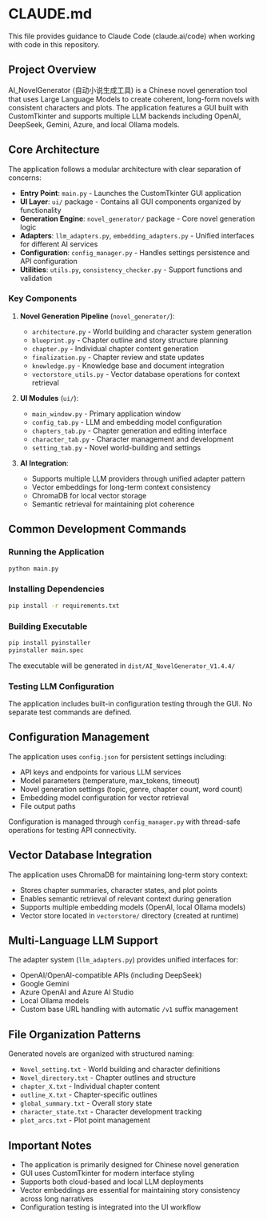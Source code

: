 # CLAUDE.md

This file provides guidance to Claude Code (claude.ai/code) when working with code in this repository.

## Project Overview

AI_NovelGenerator (自动小说生成工具) is a Chinese novel generation tool that uses Large Language Models to create coherent, long-form novels with consistent characters and plots. The application features a GUI built with CustomTkinter and supports multiple LLM backends including OpenAI, DeepSeek, Gemini, Azure, and local Ollama models.

## Core Architecture

The application follows a modular architecture with clear separation of concerns:

- **Entry Point**: `main.py` - Launches the CustomTkinter GUI application
- **UI Layer**: `ui/` package - Contains all GUI components organized by functionality
- **Generation Engine**: `novel_generator/` package - Core novel generation logic
- **Adapters**: `llm_adapters.py`, `embedding_adapters.py` - Unified interfaces for different AI services
- **Configuration**: `config_manager.py` - Handles settings persistence and API configuration
- **Utilities**: `utils.py`, `consistency_checker.py` - Support functions and validation

### Key Components

1. **Novel Generation Pipeline** (`novel_generator/`):
   - `architecture.py` - World building and character system generation
   - `blueprint.py` - Chapter outline and story structure planning
   - `chapter.py` - Individual chapter content generation
   - `finalization.py` - Chapter review and state updates
   - `knowledge.py` - Knowledge base and document integration
   - `vectorstore_utils.py` - Vector database operations for context retrieval

2. **UI Modules** (`ui/`):
   - `main_window.py` - Primary application window
   - `config_tab.py` - LLM and embedding model configuration
   - `chapters_tab.py` - Chapter generation and editing interface
   - `character_tab.py` - Character management and development
   - `setting_tab.py` - Novel world-building and settings

3. **AI Integration**:
   - Supports multiple LLM providers through unified adapter pattern
   - Vector embeddings for long-term context consistency
   - ChromaDB for local vector storage
   - Semantic retrieval for maintaining plot coherence

## Common Development Commands

### Running the Application
```bash
python main.py
```

### Installing Dependencies
```bash
pip install -r requirements.txt
```

### Building Executable
```bash
pip install pyinstaller
pyinstaller main.spec
```
The executable will be generated in `dist/AI_NovelGenerator_V1.4.4/`

### Testing LLM Configuration
The application includes built-in configuration testing through the GUI. No separate test commands are defined.

## Configuration Management

The application uses `config.json` for persistent settings including:
- API keys and endpoints for various LLM services
- Model parameters (temperature, max_tokens, timeout)
- Novel generation settings (topic, genre, chapter count, word count)
- Embedding model configuration for vector retrieval
- File output paths

Configuration is managed through `config_manager.py` with thread-safe operations for testing API connectivity.

## Vector Database Integration

The application uses ChromaDB for maintaining long-term story context:
- Stores chapter summaries, character states, and plot points
- Enables semantic retrieval of relevant context during generation
- Supports multiple embedding models (OpenAI, local Ollama models)
- Vector store located in `vectorstore/` directory (created at runtime)

## Multi-Language LLM Support

The adapter system (`llm_adapters.py`) provides unified interfaces for:
- OpenAI/OpenAI-compatible APIs (including DeepSeek)
- Google Gemini
- Azure OpenAI and Azure AI Studio
- Local Ollama models
- Custom base URL handling with automatic `/v1` suffix management

## File Organization Patterns

Generated novels are organized with structured naming:
- `Novel_setting.txt` - World building and character definitions
- `Novel_directory.txt` - Chapter outlines and structure
- `chapter_X.txt` - Individual chapter content
- `outline_X.txt` - Chapter-specific outlines
- `global_summary.txt` - Overall story state
- `character_state.txt` - Character development tracking
- `plot_arcs.txt` - Plot point management

## Important Notes

- The application is primarily designed for Chinese novel generation
- GUI uses CustomTkinter for modern interface styling
- Supports both cloud-based and local LLM deployments
- Vector embeddings are essential for maintaining story consistency across long narratives
- Configuration testing is integrated into the UI workflow